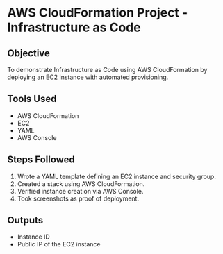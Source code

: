 # AWS CloudFormation Project - Infrastructure as Code

## Objective
To demonstrate Infrastructure as Code using AWS CloudFormation by deploying an EC2 instance with automated provisioning.

## Tools Used
- AWS CloudFormation
- EC2
- YAML
- AWS Console

## Steps Followed
1. Wrote a YAML template defining an EC2 instance and security group.
2. Created a stack using AWS CloudFormation.
3. Verified instance creation via AWS Console.
4. Took screenshots as proof of deployment.

## Outputs
- Instance ID
- Public IP of the EC2 instance
